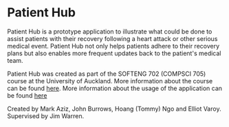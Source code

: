 # Patient Hub
Patient Hub is a prototype application to illustrate what could be done to assist patients with their recovery following a heart attack or other serious medical event. Patient Hub not only helps patients adhere to their recovery plans but also enables more frequent updates back to the patient's medical team.

Patient Hub was created as part of the SOFTENG 702 (COMPSCI 705) course at the University of Auckland. More information about the course can be found [here](https://www.cs.auckland.ac.nz/courses/compsci705s2c/). More information about the usage of the application can be found [here](https://youtu.be/i35-QYCiEps)

Created by Mark Aziz, John Burrows, Hoang (Tommy) Ngo and Elliot Varoy. Supervised by Jim Warren.
